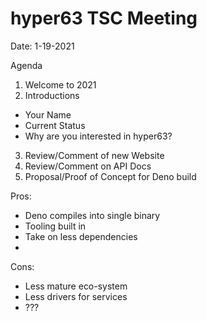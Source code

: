 # hyper63 TSC Meeting

Date: 1-19-2021

Agenda

1. Welcome to 2021
2. Introductions

- Your Name
- Current Status
- Why are you interested in hyper63?

3. Review/Comment of new Website
4. Review/Comment on API Docs
5. Proposal/Proof of Concept for Deno build

Pros:

- Deno compiles into single binary
- Tooling built in
- Take on less dependencies
-

Cons:

- Less mature eco-system
- Less drivers for services
- ???
